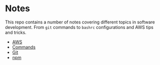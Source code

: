 # Notes

This repo contains a number of notes covering different topics in software development. From `git` commands to `bashrc` configurations and AWS tips and tricks.

- [AWS](aws.md)
- [Commands](commands.md)
- [Git](git.md)
- [npm](npm.md)
